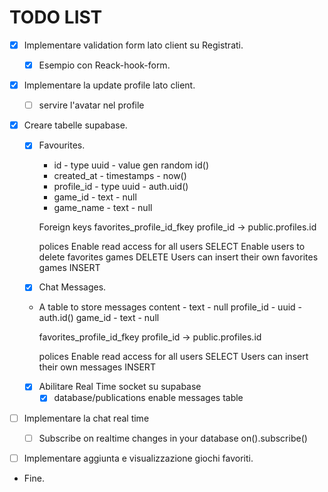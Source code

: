 # TODO LIST 

* [x] Implementare validation form lato client su Registrati.
  * [x] Esempio con Reack-hook-form. 
* [x] Implementare la update profile lato client.
  * [ ] servire l'avatar nel profile
* [x] Creare tabelle supabase. 
  * [x] Favourites. 
    * id - type uuid - value gen random id()
    * created_at - timestamps - now()
    * profile_id - type uuid - auth.uid()
    * game_id - text - null 
    * game_name - text - null  

    Foreign keys
    favorites_profile_id_fkey
    profile_id -> public.profiles.id

    polices 
    Enable read access for all users SELECT
    Enable users to delete favorites games DELETE 
    Users can insert their own favorites games INSERT 
  * [x] Chat Messages.
  * A table to store messages 
    content - text - null
    profile_id - uuid - auth.id()
    game_id - text - null

    favorites_profile_id_fkey
    profile_id -> public.profiles.id

    polices 
    Enable read access for all users SELECT
    Users can insert their own messages INSERT

  * [x] Abilitare Real Time socket su supabase
    * [x] database/publications enable messages table   
* [ ] Implementare la chat real time
  * [ ] Subscribe on realtime changes in your database on().subscribe()
* [ ] Implementare aggiunta e visualizzazione giochi favoriti.
* Fine.